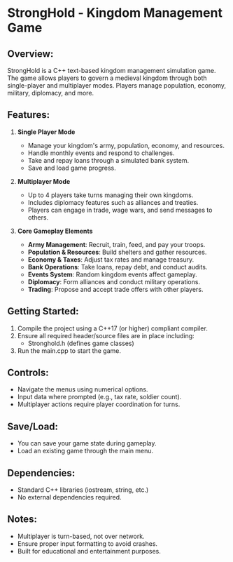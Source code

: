 
StrongHold - Kingdom Management Game
====================================

Overview:
---------
StrongHold is a C++ text-based kingdom management simulation game. The game allows players to govern a medieval kingdom through both single-player and multiplayer modes. Players manage population, economy, military, diplomacy, and more.

Features:
---------
1. **Single Player Mode**
   - Manage your kingdom's army, population, economy, and resources.
   - Handle monthly events and respond to challenges.
   - Take and repay loans through a simulated bank system.
   - Save and load game progress.

2. **Multiplayer Mode**
   - Up to 4 players take turns managing their own kingdoms.
   - Includes diplomacy features such as alliances and treaties.
   - Players can engage in trade, wage wars, and send messages to others.

3. **Core Gameplay Elements**
   - **Army Management**: Recruit, train, feed, and pay your troops.
   - **Population & Resources**: Build shelters and gather resources.
   - **Economy & Taxes**: Adjust tax rates and manage treasury.
   - **Bank Operations**: Take loans, repay debt, and conduct audits.
   - **Events System**: Random kingdom events affect gameplay.
   - **Diplomacy**: Form alliances and conduct military operations.
   - **Trading**: Propose and accept trade offers with other players.

Getting Started:
----------------
1. Compile the project using a C++17 (or higher) compliant compiler.
2. Ensure all required header/source files are in place including:
   - Stronghold.h (defines game classes)
3. Run the main.cpp to start the game.

Controls:
---------
- Navigate the menus using numerical options.
- Input data where prompted (e.g., tax rate, soldier count).
- Multiplayer actions require player coordination for turns.

Save/Load:
----------
- You can save your game state during gameplay.
- Load an existing game through the main menu.

Dependencies:
-------------
- Standard C++ libraries (iostream, string, etc.)
- No external dependencies required.

Notes:
------
- Multiplayer is turn-based, not over network.
- Ensure proper input formatting to avoid crashes.
- Built for educational and entertainment purposes.
